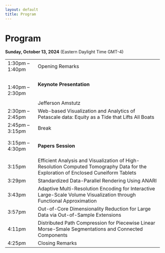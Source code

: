 ```yaml
---
layout: default
title: Program
---
```


# Program

**Sunday, October 13, 2024**
(Eastern Daylight Time GMT-4)

<table class="program">
  <tr>
    <td>1:30pm &ndash; 1:40pm</td>
    <td>Opening Remarks</td>
  </tr>
  <tr>
    <td>1:40pm &ndash; 2:30pm</td>
	<td> <h4>Keynote Presentation</h4>  <br> Jefferson Amstutz</td>
    <!-- <td> -->
    <!--   <h4>Keynote Presentation</h4> -->
	<!--   Jefferson Amstutz -->
	<!--   <\!-- <br/> -\-> -->
    <!-- <\!--   <a style="font-size: smaller; display: block; margin-top: .5em;" href="#keynote">Details</a> -\-> -->
    <!-- </td> -->
  </tr>
  <tr>
    <td>2:30pm &ndash; 2:45pm</td>
    <td> <!-- <b>Best Paper</b>-->
	<!-- <br> -->
      Web-based Visualization and Analytics of Petascale data: Equity as a Tide that Lifts All Boats
	<!-- <br/> -->
      <!-- Will Usher, Landon Dyken, Sidarth Kumar -->
    </td>
  </tr>

  <tr>
    <td>2:45pm &ndash; 3:15pm</td>
    <td>Break</td>
  </tr>
  <tr>
    <td>3:15pm &ndash; 4:30pm</td>
    <td>
      <h4>Papers Session</h4>
      <!-- (Session Chair: Kristi Potter) -->
    </td>
  </tr>
  <tr>
   <td>3:15pm</td>
   <td>  Efficient Analysis and Visualization of High-Resolution Computed Tomography Data for the Exploration of Enclosed Cuneiform Tablets<br>
   <!-- Manish Mathai, Mathew Larsen, Hank Childs -->
    </td>
  </tr>
  <tr>
    <td>3:29pm</td>
    <td>
	Standardized Data-Parallel Rendering Using ANARI <br>
     <!-- Tom Peterka, David Lenz, Iulian Grindeanu, Vijay Mahadevan --> </td>
  </tr>
  <tr>
    <td>3:43pm</td>
    <td>Adaptive Multi-Resolution Encoding for Interactive Large-Scale Volume Visualization through Functional Approximation <br>
	<!-- Ayman Yousef, Amanda Randles, Erik Draeger -->
	</td>
  </tr>
  <tr>
    <td>3:57pm</td>
    <td>Out-of-Core Dimensionality Reduction for Large Data via Out-of-Sample Extensions <br> <!-- Ayan Biswas, Arindam Bhattacharya, Yi-Tang Chen, Han-Wei Shen --> </td>
  </tr>
  <tr>
    <td>4:11pm</td>
    <td>Distributed Path Compression for Piecewise Linear Morse-Smale Segmentations and Connected Components <br> <!-- Ayan Biswas, Arindam Bhattacharya, Yi-Tang Chen, Han-Wei Shen --> </td>
  </tr>
 
  
  <tr>
    <td>4:25pm</td>
    <td>
      Closing Remarks
    </td>
  </tr>
</table>



<!-- <table class="program"> -->
<!--   <tr> -->
<!--     <td>9:00am &ndash; 9:10am</td> -->
<!--     <td> -->
<!--       Opening Remarks (Gunther Weber)<br/> -->
<!--     </td> -->
<!--   </tr> -->
<!--   <tr> -->
<!--     <td>9:10am &ndash; 9:55am</td> -->
<!--     <td> -->
<!--       <h4>Keynote Presentation -->
<!--       </h4> -->
<!--       Ken Moreland<br/> -->
<!--       <a style="font-size: smaller; display: block; margin-top: .5em;" href="#keynote">Details</a> -->
<!--     </td> -->
<!--   </tr> -->
<!--   <tr> -->
<!--     <td>9:55am &ndash; 10:15am</td> -->
<!--     <td> <b>Best Paper</b><br> -->
<!--       Speculative Progressive Raycasting for Memory Constrained Isosurface Visualization of Massive Volumes<br/> -->
<!--       Will Usher, Landon Dyken, Sidarth Kumar -->
<!--     </td> -->
<!--   </tr> -->

<!--   <tr> -->
<!--     <td>10:15am &ndash; 10:45am</td> -->
<!--     <td>Break</td> -->
<!--   </tr> -->
<!--   <tr> -->
<!--     <td>10:45am &ndash; 11:55pm</td> -->
<!--     <td> -->
<!--       <h4>Papers Session</h4> -->
<!--       (Session Chair: Kristi Potter) -->
<!--     </td> -->
<!--   </tr> -->
<!--   <tr> -->
<!--    <td>10:45-11:05</td> -->
<!--    <td>  A Distributed-Memory Parallel Approach for Volume Rendering with       Shadows<br> -->
<!--    Manish Mathai, Mathew Larsen, Hank Childs -->
<!--     </td> -->
<!--   </tr> -->
<!--   <tr> -->
<!--     <td>11:05-11:25</td> -->
<!--     <td> -->
<!--      Towards Adaptive Refinement for Multivariate Functional Approximation of Scientific Data <br> -->
<!--      Tom Peterka, David Lenz, Iulian Grindeanu, Vijay Mahadevan </td> -->
<!--   </tr> -->
<!--   <tr> -->
<!--     <td>11:25-11:40</td> -->
<!--     <td>Low-Cost Post Hoc Reconstruction of HPC Simulations at Full Resolution (Short Paper) <br> Ayman Yousef, Amanda Randles, Erik Draeger </td> -->
<!--   </tr> -->
<!--   <tr> -->
<!--     <td>11:40-11:55</td> -->
<!--     <td>Sub-Linear Time Sampling Approach for Large-Scale Data Visualization Using Reinforcement Learning (Short Paper) <br> Ayan Biswas, Arindam Bhattacharya, Yi-Tang Chen, Han-Wei Shen </td> -->
<!--   </tr> -->
 
  
<!--   <tr> -->
<!--     <td>11:45am &ndash; 12:00pm</td> -->
<!--     <td> -->
<!--       Closing Remarks (Silvio Rizzi) -->
<!--     </td> -->
<!--   </tr> -->
<!-- </table> -->


<!-- --- -->

<!-- # Keynote -->

<!-- **Enabling Visualization at the Exascale with VTK-m** <br/> -->
<!-- *Ken Moreland, Oakridge National Laboratory* -->

<!-- The last decade has seen a disruptive change in the construction of High-Performance Computing (HPC) systems. Driven by the economics of scaling up the compute throughput of these large devices, most of the largest HPC machines now leverage hardware accelerators, usually in the form of a GPU, that achieves high computational throughput through many coordinated parallel threads. The US Department of Energy’s Exascale Computing Program (ECP) invested heavily in updating HPC software to operate on these new HPC designs. The strategy for updating HPC visualization software centered around VTK-m, a flexible framework to simplify the implementation of visualization algorithms on GPUs and similar devices. This presentation discusses how VTK-m defines visualization algorithms, how these algorithms are ported across multiple platforms, and how VTK-m is integrated into distributed-parallel visualization software to address the largest scale visualization challenges once again. -->

<!-- ## Speaker -->
<!-- <img style="padding: 0; margin: 0 0 1em 1em; float: right; width: 20%" src="assets/kenHeadshot.jpeg" /> -->
<!-- Dr. Ken Moreland is a senior research scientist at Oak Ridge Laboratory. He received BS degrees in computer science and in electrical engineering from the New Mexico Institute of Mining and Technology in 1997. He received MS and Ph.D. degrees in computer science from the University of New Mexico in 2000 and 2004, respectively. Dr. Moreland specializes in large-scale visualization and graphics and has played an active role in the development of several HPC products including ParaView, VTK, IceT, Catalyst, Dax, and VTK-m. -->

<!-- # Posters -->

<!-- **Interactive Blood Flow Simulation With Deformable Cells and Walls**<br> -->
<!-- _Nazariy Tishchenko, Nicola Ferrier, Joseph Insley, Victor A. Mateevitsi,  Michael E. Papka, Silvio Rizzi, Jifu Tan_ -->

 

<!-- **Topological Data Analysis of 3D Ablative Rayleigh-Taylor Instability Dataset for Automatic Segmentation**<br> -->
<!-- _Fabien Vivodtzev, Alexis Casner, Laurent Masse, Luke Ceurvorst, Shahab Khan, Vladimir Smalyuk_ -->

 

<!--
- *New Triggers for Automatic Camera Placement Over Time*, Meghanto Majumder, Nicole J Marsaglia, and Hank Childs 
- *Massive Data Visualization Techniques for use in Virtual Reality Devices*, Jason A Ortiz, Joseph Insley, Janet Knowles, Victor A Mateevitsi, Michael E. Papka, and Silvio Rizzi
- *Exploration Tool for Effectively Interpreting the Visual Metaphor Process of Sentiment Visualization*, Hyoji Ha, Kwanghyuk Moon, Hyerim Joun, 
Hyegyeong Kim, and Kyungwon Lee 
- *Toward Bi-directional In Situ Visualization and Analysis of Blood Flow Simulations With Dynamic Deforming Boundaries*, Nazariy Tishchenko, Nicola Ferrier, Joseph Insley, Victor A Mateevitsi, Michael E. Papka, Silvio Rizzi, and Jifu Tan
- *Distributed Volumetric Neural Representation for in situ Visualization and Analysis*, Qi Wu, Joseph Insley, Victor A Mateevitsi, Silvio Rizzi, and Kwan-Liu Ma 
- *In-Transit Data Visualization with SENSEI, Catalyst, and Unreal Engine*, Isaac Nealey, Nicola Ferrier, Joseph Insley, Victor A Mateevitsi, Silvio Rizzi, and Jurgen Schulze
 


-->
